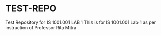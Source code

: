 # TEST-REPO
Test Repository for IS 1001.001 LAB 1
This is for IS 1001.001 Lab 1 as per instruction of Professor Rita Mitra
